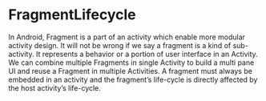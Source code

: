 # FragmentLifecycle
In Android, Fragment is a part of an activity which enable more modular activity design. It will not be wrong if we say a fragment is a kind of sub-activity. It represents a behavior or a portion of user interface in an Activity. We can combine multiple Fragments in single Activity to build a multi pane UI and reuse a Fragment in multiple Activities. A fragment must always be embedded in an activity and the fragment’s life-cycle is directly affected by the host activity’s life-cycle.
